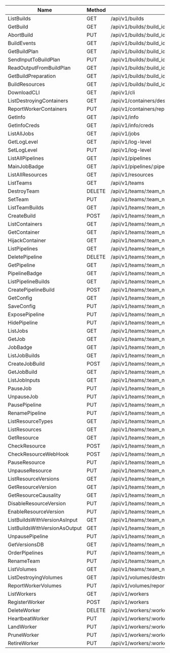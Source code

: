 | Name                          | Method | Path                                                                                                               | Status   |  
|-------------------------------|--------|--------------------------------------------------------------------------------------------------------------------|----------|
| ListBuilds                    | GET    | /api/v1/builds                                                                                                     | Done     |
| GetBuild                      | GET    | /api/v1/builds/:build_id                                                                                           | Done     |
| AbortBuild                    | PUT    | /api/v1/builds/:build_id/abort                                                                                     | Later    |
| BuildEvents                   | GET    | /api/v1/builds/:build_id/events                                                                                    | Later    |
| GetBuildPlan                  | GET    | /api/v1/builds/:build_id/plan                                                                                      | Later    |
| SendInputToBuildPlan          | PUT    | /api/v1/builds/:build_id/plan/:plan_id/input                                                                       | Later    |
| ReadOutputFromBuildPlan       | GET    | /api/v1/builds/:build_id/plan/:plan_id/output                                                                      | Later    |
| GetBuildPreparation           | GET    | /api/v1/builds/:build_id/preparation                                                                               | Later    |
| BuildResources                | GET    | /api/v1/builds/:build_id/resources                                                                                 | Done     |
| DownloadCLI                   | GET    | /api/v1/cli                                                                                                        | Later    |
| ListDestroyingContainers      | GET    | /api/v1/containers/destroying                                                                                      | Later    |
| ReportWorkerContainers        | PUT    | /api/v1/containers/report                                                                                          | Later    |
| GetInfo                       | GET    | /api/v1/info                                                                                                       | Done     |
| GetInfoCreds                  | GET    | /api/v1/info/creds                                                                                                 | Later    |
| ListAllJobs                   | GET    | /api/v1/jobs                                                                                                       | Done     |
| GetLogLevel                   | GET    | /api/v1/log-level                                                                                                  | Later    |
| SetLogLevel                   | PUT    | /api/v1/log-level                                                                                                  | Later    |
| ListAllPipelines              | GET    | /api/v1/pipelines                                                                                                  | Done     |
| MainJobBadge                  | GET    | /api/v1/pipelines/:pipeline_name/jobs/:job_name/badge                                                              | Later    |
| ListAllResources              | GET    | /api/v1/resources                                                                                                  | Done     |
| ListTeams                     | GET    | /api/v1/teams                                                                                                      | Done     |
| DestroyTeam                   | DELETE | /api/v1/teams/:team_name                                                                                           | Now      |
| SetTeam                       | PUT    | /api/v1/teams/:team_name                                                                                           | Now      |
| ListTeamBuilds                | GET    | /api/v1/teams/:team_name/builds                                                                                    | Done     |
| CreateBuild                   | POST   | /api/v1/teams/:team_name/builds                                                                                    | Now      |
| ListContainers                | GET    | /api/v1/teams/:team_name/containers                                                                                | Done     |
| GetContainer                  | GET    | /api/v1/teams/:team_name/containers/:id                                                                            | Done     |
| HijackContainer               | GET    | /api/v1/teams/:team_name/containers/:id/hijack                                                                     | Later    |
| ListPipelines                 | GET    | /api/v1/teams/:team_name/pipelines                                                                                 | Done     |
| DeletePipeline                | DELETE | /api/v1/teams/:team_name/pipelines/:pipeline_name                                                                  | Done     |
| GetPipeline                   | GET    | /api/v1/teams/:team_name/pipelines/:pipeline_name                                                                  | Done     |
| PipelineBadge                 | GET    | /api/v1/teams/:team_name/pipelines/:pipeline_name/badge                                                            | Later    |
| ListPipelineBuilds            | GET    | /api/v1/teams/:team_name/pipelines/:pipeline_name/builds                                                           | Done     |
| CreatePipelineBuild           | POST   | /api/v1/teams/:team_name/pipelines/:pipeline_name/builds                                                           | Now      |
| GetConfig                     | GET    | /api/v1/teams/:team_name/pipelines/:pipeline_name/config                                                           | Later    |
| SaveConfig                    | PUT    | /api/v1/teams/:team_name/pipelines/:pipeline_name/config                                                           | Later    |
| ExposePipeline                | PUT    | /api/v1/teams/:team_name/pipelines/:pipeline_name/expose                                                           | Later    |
| HidePipeline                  | PUT    | /api/v1/teams/:team_name/pipelines/:pipeline_name/hide                                                             | Later    |
| ListJobs                      | GET    | /api/v1/teams/:team_name/pipelines/:pipeline_name/jobs                                                             | Done     |
| GetJob                        | GET    | /api/v1/teams/:team_name/pipelines/:pipeline_name/jobs/:job_name                                                   | Done     |
| JobBadge                      | GET    | /api/v1/teams/:team_name/pipelines/:pipeline_name/jobs/:job_name/badge                                             | Later    |
| ListJobBuilds                 | GET    | /api/v1/teams/:team_name/pipelines/:pipeline_name/jobs/:job_name/builds                                            | Done     |
| CreateJobBuild                | POST   | /api/v1/teams/:team_name/pipelines/:pipeline_name/jobs/:job_name/builds                                            | Now      |
| GetJobBuild                   | GET    | /api/v1/teams/:team_name/pipelines/:pipeline_name/jobs/:job_name/builds/:build_name                                | Done     |
| ListJobInputs                 | GET    | /api/v1/teams/:team_name/pipelines/:pipeline_name/jobs/:job_name/inputs                                            | Done     |
| PauseJob                      | PUT    | /api/v1/teams/:team_name/pipelines/:pipeline_name/jobs/:job_name/pause                                             | Done     |
| UnpauseJob                    | PUT    | /api/v1/teams/:team_name/pipelines/:pipeline_name/jobs/:job_name/unpause                                           | Done     |
| PausePipeline                 | PUT    | /api/v1/teams/:team_name/pipelines/:pipeline_name/pause                                                            | Done     |
| RenamePipeline                | PUT    | /api/v1/teams/:team_name/pipelines/:pipeline_name/rename                                                           | Done     |
| ListResourceTypes             | GET    | /api/v1/teams/:team_name/pipelines/:pipeline_name/resource-types                                                   | Done     |
| ListResources                 | GET    | /api/v1/teams/:team_name/pipelines/:pipeline_name/resources                                                        | Done     |
| GetResource                   | GET    | /api/v1/teams/:team_name/pipelines/:pipeline_name/resources/:resource_name                                         | Done     |
| CheckResource                 | POST   | /api/v1/teams/:team_name/pipelines/:pipeline_name/resources/:resource_name/check                                   | Later    |
| CheckResourceWebHook          | POST   | /api/v1/teams/:team_name/pipelines/:pipeline_name/resources/:resource_name/check/webhook                           | Later    |
| PauseResource                 | PUT    | /api/v1/teams/:team_name/pipelines/:pipeline_name/resources/:resource_name/pause                                   | Done     |
| UnpauseResource               | PUT    | /api/v1/teams/:team_name/pipelines/:pipeline_name/resources/:resource_name/unpause                                 | Done     |
| ListResourceVersions          | GET    | /api/v1/teams/:team_name/pipelines/:pipeline_name/resources/:resource_name/versions                                | Done     |
| GetResourceVersion            | GET    | /api/v1/teams/:team_name/pipelines/:pipeline_name/resources/:resource_name/versions/:resource_version_id           | Done     |
| GetResourceCausality          | GET    | /api/v1/teams/:team_name/pipelines/:pipeline_name/resources/:resource_name/versions/:resource_version_id/causality | Done     |
| DisableResourceVersion        | PUT    | /api/v1/teams/:team_name/pipelines/:pipeline_name/resources/:resource_name/versions/:resource_version_id/disable   | Later    |
| EnableResourceVersion         | PUT    | /api/v1/teams/:team_name/pipelines/:pipeline_name/resources/:resource_name/versions/:resource_version_id/enable    | Later    |
| ListBuildsWithVersionAsInput  | GET    | /api/v1/teams/:team_name/pipelines/:pipeline_name/resources/:resource_name/versions/:resource_version_id/input_to  | Done     |
| ListBuildsWithVersionAsOutput | GET    | /api/v1/teams/:team_name/pipelines/:pipeline_name/resources/:resource_name/versions/:resource_version_id/output_of | Done     |
| UnpausePipeline               | PUT    | /api/v1/teams/:team_name/pipelines/:pipeline_name/unpause                                                          | Done     |
| GetVersionsDB                 | GET    | /api/v1/teams/:team_name/pipelines/:pipeline_name/versions-db                                                      | Later    |
| OrderPipelines                | PUT    | /api/v1/teams/:team_name/pipelines/ordering                                                                        | Later    |
| RenameTeam                    | PUT    | /api/v1/teams/:team_name/rename                                                                                    | Done     |
| ListVolumes                   | GET    | /api/v1/teams/:team_name/volumes                                                                                   | Done     |
| ListDestroyingVolumes         | GET    | /api/v1/volumes/destroying                                                                                         | Later    |
| ReportWorkerVolumes           | PUT    | /api/v1/volumes/report                                                                                             | Later    |
| ListWorkers                   | GET    | /api/v1/workers                                                                                                    | Done     |
| RegisterWorker                | POST   | /api/v1/workers                                                                                                    | Later    |
| DeleteWorker                  | DELETE | /api/v1/workers/:worker_name                                                                                       | Later    |
| HeartbeatWorker               | PUT    | /api/v1/workers/:worker_name/heartbeat                                                                             | Later    |
| LandWorker                    | PUT    | /api/v1/workers/:worker_name/land                                                                                  | Later    |
| PruneWorker                   | PUT    | /api/v1/workers/:worker_name/prune                                                                                 | Done     |
| RetireWorker                  | PUT    | /api/v1/workers/:worker_name/retire                                                                                | Later    |

